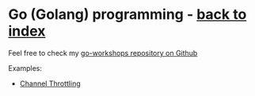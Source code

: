 # Go (Golang) programming - [back to index](/)

Feel free to check my [go-workshops repository on Github](https://github.com/exu/go-workshops)

Examples:

- [Channel Throttling](/programming/go/channelThrottling/main.go)
